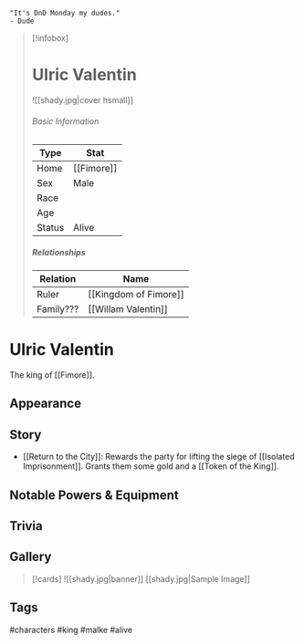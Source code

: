	"It's DnD Monday my dudes." 
	- Dude

> [!infobox]
> # Ulric Valentin
> ![[shady.jpg|cover hsmall]]
> ###### Basic Information
> | Type | Stat |
> | ---- | ---- |
> | Home | [[Fimore]] |
> | Sex | Male |
> | Race | |
> | Age | |
> | Status | Alive |
> ##### Relationships
> | Relation | Name |
> | ---- | ---- |
> | Ruler | [[Kingdom of Fimore]] |
> |Family???|[[Willam Valentin]]|

# Ulric Valentin
The king of [[Fimore]].
## Appearance
## Story
- [[Return to the City]]: Rewards the party for lifting the siege of [[Isolated Imprisonment]]. Grants them some gold and a [[Token of the King]].
## Notable Powers & Equipment
## Trivia

## Gallery
>[!cards]
>![[shady.jpg|banner]]
>[[shady.jpg|Sample Image]]
>

## Tags
#characters #king #malke #alive